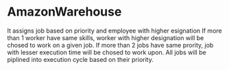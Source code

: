 # AmazonWarehouse
It assigns job based on priority  and employee with higher esignation
If more than 1 worker have same skills, worker with higher designation will be chosed to work on a given job.
If more than 2 jobs have same prority, job with lesser execution time will be chosed to work upon.
All jobs will be piplined into execution cycle based on their priority.
